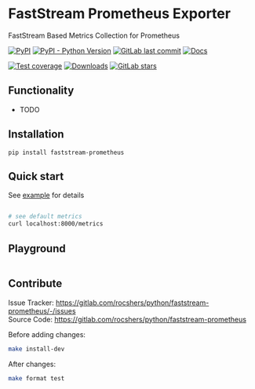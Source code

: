 # FastStream Prometheus Exporter

FastStream Based Metrics Collection for Prometheus

[![PyPI](https://img.shields.io/pypi/v/faststream-prometheus)](https://pypi.org/project/faststream-prometheus/)
[![PyPI - Python Version](https://img.shields.io/pypi/pyversions/faststream-prometheus)](https://pypi.org/project/faststream-prometheus/)
[![GitLab last commit](https://img.shields.io/gitlab/last-commit/rocshers/python/faststream-prometheus)](https://gitlab.com/rocshers/python/faststream-prometheus)
[![Docs](https://img.shields.io/badge/docs-exist-blue)](https://rocshers.gitlab.io/python/faststream-prometheus/)

[![Test coverage](https://codecov.io/gitlab/rocshers:python/faststream-prometheus/graph/badge.svg)](https://codecov.io/gitlab/rocshers:python/faststream-prometheus)
[![Downloads](https://static.pepy.tech/badge/faststream-prometheus)](https://pepy.tech/project/faststream-prometheus)
[![GitLab stars](https://img.shields.io/gitlab/stars/rocshers/python/faststream-prometheus)](https://gitlab.com/rocshers/python/faststream-prometheus)

## Functionality

- TODO

## Installation

`pip install faststream-prometheus`

## Quick start

See [example](https://gitlab.com/rocshers/python/faststream-prometheus/-/blob/release/test_app.py) for details

```python

```

```bash
# see default metrics
curl localhost:8000/metrics
```

## Playground

```python

```

## Contribute

Issue Tracker: <https://gitlab.com/rocshers/python/faststream-prometheus/-/issues>  
Source Code: <https://gitlab.com/rocshers/python/faststream-prometheus>

Before adding changes:

```bash
make install-dev
```

After changes:

```bash
make format test
```
